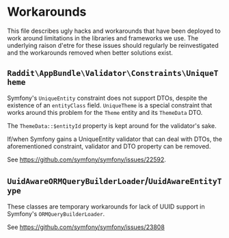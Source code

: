 Workarounds
===

This file describes ugly hacks and workarounds that have been deployed to work
around limitations in the libraries and frameworks we use. The underlying raison
d'etre for these issues should regularly be reinvestigated and the workarounds
removed when better solutions exist.

## `Raddit\AppBundle\Validator\Constraints\UniqueTheme`

Symfony's `UniqueEntity` constraint does not support DTOs, despite the existence
of an `entityClass` field. `UniqueTheme` is a special constraint that works
around this problem for the `Theme` entity and its `ThemeData` DTO.

The `ThemeData::$entityId` property is kept around for the validator's sake.

If/when Symfony gains a UniqueEntity validator that can deal with DTOs, the
aforementioned constraint, validator and DTO property can be removed.

See <https://github.com/symfony/symfony/issues/22592>.

## `UuidAwareORMQueryBuilderLoader`/`UuidAwareEntityType`

These classes are temporary workarounds for lack of UUID support in Symfony's
`ORMQueryBuilderLoader`.

See <https://github.com/symfony/symfony/issues/23808>
